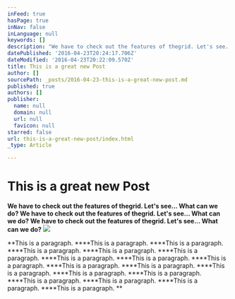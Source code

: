```yaml
---
inFeed: true
hasPage: true
inNav: false
inLanguage: null
keywords: []
description: "We have to check out the features of thegrid. Let's see... What can we do? We have to check out the features of thegrid. Let's see... What can we do? We have to check out the features of thegrid. Let's see... What can we do?"
datePublished: '2016-04-23T20:24:17.706Z'
dateModified: '2016-04-23T20:22:09.570Z'
title: This is a great new Post
author: []
sourcePath: _posts/2016-04-23-this-is-a-great-new-post.md
published: true
authors: []
publisher:
  name: null
  domain: null
  url: null
  favicon: null
starred: false
url: this-is-a-great-new-post/index.html
_type: Article

---
```

# This is a great new Post

**We have to check out the features of thegrid. Let's see... What can we do? We have to check out the features of thegrid. Let's see... What can we do? We have to check out the features of thegrid. Let's see... What can we do?**
![](https://the-grid-user-content.s3-us-west-2.amazonaws.com/d05b27d4-a506-45d9-bef7-3898b39b9055.png)

**This is a paragraph. ****This is a paragraph. ****This is a paragraph. ****This is a paragraph. ****This is a paragraph. ****This is a paragraph. ****This is a paragraph. ****This is a paragraph. ****This is a paragraph. ****This is a paragraph. ****This is a paragraph. ****This is a paragraph. ****This is a paragraph. ****This is a paragraph. ****This is a paragraph. ****This is a paragraph. ****This is a paragraph. ****This is a paragraph. **